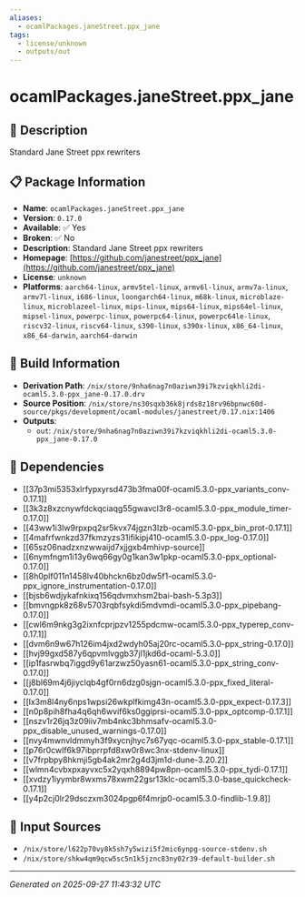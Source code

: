 ```yaml
---
aliases:
  - ocamlPackages.janeStreet.ppx_jane
tags:
  - license/unknown
  - outputs/out
---
```


# ocamlPackages.janeStreet.ppx_jane

## 📝 Description

Standard Jane Street ppx rewriters

## 📋 Package Information

- **Name**: `ocamlPackages.janeStreet.ppx_jane`
- **Version**: `0.17.0`
- **Available**: ✅ Yes
- **Broken**: ✅ No
- **Description**: Standard Jane Street ppx rewriters
- **Homepage**: [https://github.com/janestreet/ppx_jane](https://github.com/janestreet/ppx_jane)
- **License**: `unknown`
- **Platforms**: `aarch64-linux`, `armv5tel-linux`, `armv6l-linux`, `armv7a-linux`, `armv7l-linux`, `i686-linux`, `loongarch64-linux`, `m68k-linux`, `microblaze-linux`, `microblazeel-linux`, `mips-linux`, `mips64-linux`, `mips64el-linux`, `mipsel-linux`, `powerpc-linux`, `powerpc64-linux`, `powerpc64le-linux`, `riscv32-linux`, `riscv64-linux`, `s390-linux`, `s390x-linux`, `x86_64-linux`, `x86_64-darwin`, `aarch64-darwin`

## 🔧 Build Information

- **Derivation Path**: `/nix/store/9nha6nag7n0aziwn39i7kzviqkhli2di-ocaml5.3.0-ppx_jane-0.17.0.drv`
- **Source Position**: `/nix/store/ns30sqxb36k8jrds8z18rv96bpnwc60d-source/pkgs/development/ocaml-modules/janestreet/0.17.nix:1406`
- **Outputs**:
  - `out`:  `/nix/store/9nha6nag7n0aziwn39i7kzviqkhli2di-ocaml5.3.0-ppx_jane-0.17.0`

## 🔗 Dependencies

- [[37p3mi5353xlrfypxyrsd473b3fma00f-ocaml5.3.0-ppx_variants_conv-0.17.1]]
- [[3k3z8xzcnywfdckqciaqg55gwavcl3r8-ocaml5.3.0-ppx_module_timer-0.17.0]]
- [[43ww1i3lw9rpxpq2sr5kvx74jgzn3lzb-ocaml5.3.0-ppx_bin_prot-0.17.1]]
- [[4mafrfwnkzd37fkmzyzs31ifikipj410-ocaml5.3.0-ppx_log-0.17.0]]
- [[65sz06nadzxnzwwaijd7xjjgxb4mhivp-source]]
- [[6nymfngm1i13y6wq66gy0g1kan3w1pkp-ocaml5.3.0-ppx_optional-0.17.0]]
- [[8h0plf011n1458lv40bhckn6bz0dw5f1-ocaml5.3.0-ppx_ignore_instrumentation-0.17.0]]
- [[bjsb6wdjykafnkixq156qdvmxhsm2bai-bash-5.3p3]]
- [[bmvngpk8z68v5703rqbfsykdi5mdvmdi-ocaml5.3.0-ppx_pipebang-0.17.0]]
- [[cwl6m9nkg3g2ixnfcprjpzv1255pdcmw-ocaml5.3.0-ppx_typerep_conv-0.17.1]]
- [[dvm6n9w67h126im4jxd2wdyh05aj20rc-ocaml5.3.0-ppx_string-0.17.0]]
- [[hvj99gxd587y6qpvmlvggb37jl1jkd6d-ocaml-5.3.0]]
- [[ip1fasrwbq7iggd9y61arzwz50yasn61-ocaml5.3.0-ppx_string_conv-0.17.0]]
- [[j8bl69m4j6jiyclqb4gf0rn6dzg0sjgn-ocaml5.3.0-ppx_fixed_literal-0.17.0]]
- [[lx3m8l4ny6nps1wpsi26wkplfkimg43n-ocaml5.3.0-ppx_expect-0.17.3]]
- [[n0p8pih8fha4q6qh6wvif6ks0ggiprsi-ocaml5.3.0-ppx_optcomp-0.17.1]]
- [[nszv1r26jq3z09iiv7mb4nkc3bhmsafv-ocaml5.3.0-ppx_disable_unused_warnings-0.17.0]]
- [[nvy4mwnvldmmyh3f9xycnjhyc7s67yqc-ocaml5.3.0-ppx_stable-0.17.1]]
- [[p76r0cwlf6k97ibprrpfd8xw0r8wc3nx-stdenv-linux]]
- [[v7frpbpy8hkmji5gb4ak2mr2g4d3jm1d-dune-3.20.2]]
- [[wlmn4cvbxpxayvxc5x2yqxh8894pw8pn-ocaml5.3.0-ppx_tydi-0.17.1]]
- [[xvdzy1iyymbr8wxms78xwm22gsr13klc-ocaml5.3.0-base_quickcheck-0.17.1]]
- [[y4p2cj0lr29dsczxm3024pgp6f4mrjp0-ocaml5.3.0-findlib-1.9.8]]

## 📁 Input Sources

- `/nix/store/l622p70vy8k5sh7y5wizi5f2mic6ynpg-source-stdenv.sh`
- `/nix/store/shkw4qm9qcw5sc5n1k5jznc83ny02r39-default-builder.sh`

---
*Generated on 2025-09-27 11:43:32 UTC*
